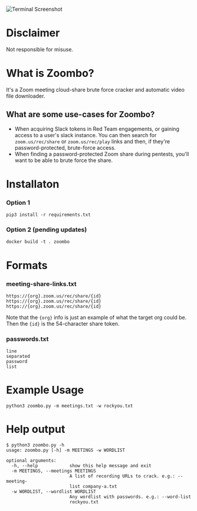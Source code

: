 
![Terminal Screenshot](https://i.imgur.com/4psD58C.png)

# Disclaimer

Not responsible for misuse.

# What is Zoombo?
It's a Zoom meeting cloud-share brute force cracker and automatic video file downloader. 

## What are some use-cases for Zoombo?

- When acquiring Slack tokens in Red Team engagements, or gaining access to a user's slack instance. You can then search for `zoom.us/rec/share` or `zoom.us/rec/play` links and then, if they're password-protected, brute-force access. 
- When finding a password-protected Zoom share during pentests, you'll want to be able to brute force the share. 


# Installaton

### Option 1
```
pip3 install -r requirements.txt
```

### Option 2 (pending updates)
```
docker build -t . zoombo
```

# Formats

### meeting-share-links.txt

```
https://{org}.zoom.us/rec/share/{id}
https://{org}.zoom.us/rec/share/{id}
https://{org}.zoom.us/rec/share/{id}
```

Note that the `{org}` info is just an example of what the target org could be. Then the `{id}` is the 54-character share token.

### passwords.txt

```
line
separated
password
list
```

# Example Usage

```
python3 zoombo.py -m meetings.txt -w rockyou.txt
```


# Help output

```
$ python3 zoombo.py -h
usage: zoombo.py [-h] -m MEETINGS -w WORDLIST

optional arguments:
  -h, --help            show this help message and exit
  -m MEETINGS, --meetings MEETINGS
                        A list of recording URLs to crack. e.g.: --meeting-
                        list company-a.txt
  -w WORDLIST, --wordlist WORDLIST
                        Any wordlist with passwords. e.g.: --word-list
                        rockyou.txt

```


